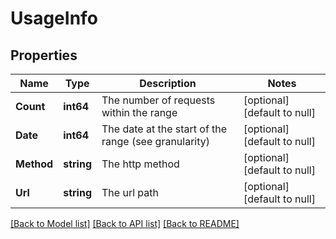 # UsageInfo

## Properties
Name | Type | Description | Notes
------------ | ------------- | ------------- | -------------
**Count** | **int64** | The number of requests within the range | [optional] [default to null]
**Date** | **int64** | The date at the start of the range (see granularity) | [optional] [default to null]
**Method** | **string** | The http method | [optional] [default to null]
**Url** | **string** | The url path | [optional] [default to null]

[[Back to Model list]](../README.md#documentation-for-models) [[Back to API list]](../README.md#documentation-for-api-endpoints) [[Back to README]](../README.md)


